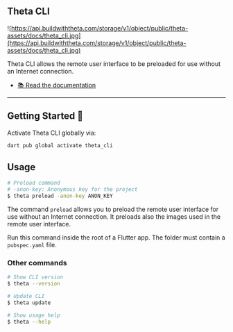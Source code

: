 ## Theta CLI

![https://api.buildwiththeta.com/storage/v1/object/public/theta-assets/docs/theta_cli.jpg](https://api.buildwiththeta.com/storage/v1/object/public/theta-assets/docs/theta_cli.jpg)

Theta CLI allows the remote user interface to be preloaded for use without an Internet connection.

- [📚 Read the documentation](https://docs.buildwiththeta.com/en/cli/introduction)

---

## Getting Started 🚀

Activate Theta CLI globally via:

```sh
dart pub global activate theta_cli
```

## Usage

```sh
# Preload command
# -anon-key: Anonymous key for the project
$ theta preload -anon-key ANON_KEY
```

The command `preload` allows you to preload the remote user interface for use without an Internet connection.
It preloads also the images used in the remote user interface.

Run this command inside the root of a Flutter app. The folder must contain a `pubspec.yaml` file.

### Other commands

```sh
# Show CLI version
$ theta --version

# Update CLI
$ theta update

# Show usage help
$ theta --help
```

